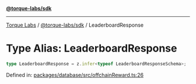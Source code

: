 [**@torque-labs/sdk**](../../../@torque-labs/sdk/README.md)

***

[Torque Labs](../../../README.md) / [@torque-labs/sdk](../README.md) / LeaderboardResponse

# Type Alias: LeaderboardResponse

```ts
type LeaderboardResponse = z.infer<typeof LeaderboardResponseSchema>;
```

Defined in: [packages/database/src/offchainReward.ts:26](https://github.com/torque-labs/monorepo/blob/9238a1f6167cf2d739205996110f18c02ed8a04f/packages/database/src/offchainReward.ts#L26)
